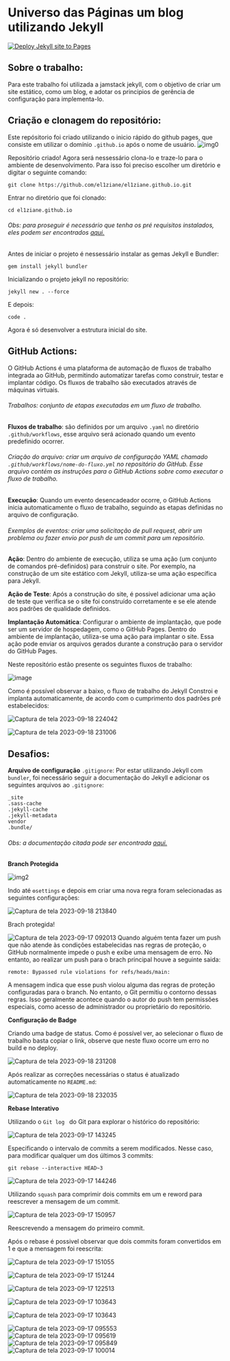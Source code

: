 # Universo das Páginas um blog utilizando Jekyll
[![Deploy Jekyll site to Pages](https://github.com/el1ziane/el1ziane.github.io/actions/workflows/jekyll.yml/badge.svg)](https://github.com/el1ziane/el1ziane.github.io/actions/workflows/jekyll.yml)

## Sobre o trabalho:
Para este trabalho foi utilizada a jamstack jekyll, com o objetivo de criar um site estático, como um blog, e adotar os principios de gerência de configuração para implementa-lo.

## Criação e clonagem do repositório:
Este repósitorio foi criado utilizando o inicio rápido do github pages, que consiste em utilizar o domínio `.github.io` após o nome de usuário.
![img0](https://github.com/el1ziane/el1ziane.github.io/assets/113150368/98997dd1-0a24-455e-9b14-e41084f2354e)

Repositório criado! Agora será nessessário clona-lo e traze-lo para o ambiente de desenvolvimento.
Para isso foi preciso escolher um diretório e digitar o seguinte comando:
```
git clone https://github.com/el1ziane/el1ziane.github.io.git
```
Entrar no diretório que foi clonado:
```
cd el1ziane.github.io
```
###### Obs: para proseguir é necessário que tenha os pré requisitos instalados, eles podem ser encontrados [aqui.](https://jekyllrb.com/docs/installation/)
Antes de iniciar o projeto é nessessário instalar as gemas Jekyll e Bundler:
```
gem install jekyll bundler
```
Inicializando o projeto jekyll no repositório:
```
jekyll new . --force
```
E depois:
```
code .
```
Agora é só desenvolver a estrutura inicial do site.

## GitHub Actions:

O GitHub Actions é uma plataforma de automação de fluxos de trabalho integrada ao GitHub, permitindo automatizar tarefas como construir, testar e implantar código.
Os fluxos de trabalho são executados através de máquinas virtuais.

###### Trabalhos: conjunto de etapas executadas em um fluxo de trabalho.

**Fluxos de trabalho**: são definidos por um arquivo `.yaml` no diretório `.github/workflows`, esse arquivo será acionado quando um evento predefinido ocorrer.
###### *Criação do arquivo*: criar um arquivo de configuração YAML chamado `.github/workflows/nome-do-fluxo.yml` no repositório do GitHub. Esse arquivo contém as instruções para o GitHub Actions sobre como executar o fluxo de trabalho.

**Execução**: Quando um evento desencadeador ocorre, o GitHub Actions inicia automaticamente o fluxo de trabalho, seguindo as etapas definidas no arquivo de configuração.
###### Exemplos de eventos:  criar uma solicitação de pull request, abrir um problema ou fazer envio por push de um commit para um repositório.

**Ação**: Dentro do ambiente de execução, utiliza se uma ação (um conjunto de comandos pré-definidos) para construir o site. Por exemplo, na construção de um site estático com Jekyll, utiliza-se uma ação específica para Jekyll.

**Ação de Teste**: Após a construção do site, é possivel adicionar uma ação de teste que verifica se o site foi construído corretamente e se ele atende aos padrões de qualidade definidos. 

**Implantação Automática**: Configurar o ambiente de implantação, que pode ser um servidor de hospedagem, como o GitHub Pages. Dentro do ambiente de implantação, utiliza-se uma ação para implantar o site. Essa ação pode enviar os arquivos gerados durante a construção para o servidor do GitHub Pages.

Neste repositório estão presente os seguintes fluxos de trabalho:

![image](https://github.com/el1ziane/el1ziane.github.io/assets/113150368/7960e97e-2bb0-4fa1-aa39-4faf2d935a2e)

Como é possível observar a baixo, o fluxo de trabalho do Jekyll Constroi e implanta automaticamente, de acordo com o cumprimento dos padrões pré estabelecidos:

![Captura de tela 2023-09-18 224042](https://github.com/el1ziane/el1ziane.github.io/assets/113150368/e7eb088c-a4b4-4787-ba2f-0fffdfbf1080)

![Captura de tela 2023-09-18 231006](https://github.com/el1ziane/el1ziane.github.io/assets/113150368/b5b9e2d1-708c-45a3-b311-981e8be79aa1)


## Desafios:

**Arquivo de configuração** `.gitignore`:
Por estar utilizando Jekyll com `bundler`, foi necessário seguir a documentação do Jekyll e adicionar os seguintes arquivos ao `.gitignore`:
```
_site
.sass-cache
.jekyll-cache
.jekyll-metadata
vendor
.bundle/
```
###### Obs: a documentação citada pode ser encontrada [aqui.](https://jekyllrb.com/tutorials/using-jekyll-with-bundler/)

**Branch Protegida**

![img2](https://github.com/el1ziane/el1ziane.github.io/assets/113150368/675dbb95-c5e5-4fa4-b034-552f8475961f)

Indo até `⚙️settings` e depois em criar uma nova regra foram selecionadas as seguintes configurações:

![Captura de tela 2023-09-18 213840](https://github.com/el1ziane/el1ziane.github.io/assets/113150368/ed858b1c-586e-4d48-b5d1-f395bbe9752e)  

Brach protegida!

![Captura de tela 2023-09-17 092013](https://github.com/el1ziane/el1ziane.github.io/assets/113150368/98b2e412-3d2b-4e14-b151-ea83a987414f)
Quando alguém tenta fazer um push que não atende às condições estabelecidas nas regras de proteção, o GitHub normalmente impede o push e exibe uma mensagem de erro.
No entanto, ao realizar um push para o brach principal houve a seguinte saida:
```
remote: Bypassed rule violations for refs/heads/main:
```
A mensagem indica que esse push violou alguma das regras de proteção configuradas para o branch. No entanto, o Git permitiu o contorno dessas regras. Isso geralmente acontece quando o autor do push tem permissões especiais, como acesso de administrador ou proprietário do repositório.

**Configuração de Badge**

Criando uma badge de status. Como é possível ver, ao selecionar o fluxo de trabalho basta copiar o link, observe que neste fluxo ocorre um erro no build e no deploy.

![Captura de tela 2023-09-18 231208](https://github.com/el1ziane/el1ziane.github.io/assets/113150368/d2328ac5-01d9-42c7-b4f8-a423e89f51dc)

Após realizar as correções necessárias o status é atualizado automaticamente no `README.md`:

![Captura de tela 2023-09-18 232035](https://github.com/el1ziane/el1ziane.github.io/assets/113150368/4eaf0f8f-903f-46be-8b99-a9f6c11babec)

**Rebase Interativo**

Utilizando o `Git log ` do Git para explorar o histórico do repositório:

![Captura de tela 2023-09-17 143245](https://github.com/el1ziane/el1ziane.github.io/assets/113150368/0526825f-dabf-4c1e-add3-a266e8460fab)

Especificando o intervalo de commits a serem modificados. Nesse caso, para modificar qualquer um dos últimos 3 commits:

```
git rebase --interactive HEAD~3
```

![Captura de tela 2023-09-17 144246](https://github.com/el1ziane/el1ziane.github.io/assets/113150368/7f20fe87-3fc6-4d84-9ea6-f73faafecc4e)

Utilizando `squash` para comprimir dois commits em um e reword para reescrever a mensagem de um commit.

![Captura de tela 2023-09-17 150957](https://github.com/el1ziane/el1ziane.github.io/assets/113150368/53406abb-edaf-4547-86cf-ddaacfb16a92)

Reescrevendo a mensagem do primeiro commit.

Após o rebase é possivel observar que dois commits foram convertidos em 1 e que a mensagem foi reescrita:

![Captura de tela 2023-09-17 151055](https://github.com/el1ziane/el1ziane.github.io/assets/113150368/92023fad-957d-47dc-8944-427eae173d50)

![Captura de tela 2023-09-17 151244](https://github.com/el1ziane/el1ziane.github.io/assets/113150368/777e4650-a0e2-4b76-ad7c-7dc3ad64cd61)


![Captura de tela 2023-09-17 122513](https://github.com/el1ziane/el1ziane.github.io/assets/113150368/4edfb6a7-1f70-4666-b73b-a38f07b92153)

![Captura de tela 2023-09-17 103643](https://github.com/el1ziane/el1ziane.github.io/assets/113150368/e96d3da4-f035-4a26-93e2-7627df76c645)

![Captura de tela 2023-09-17 103643](https://github.com/el1ziane/el1ziane.github.io/assets/113150368/1ddd3220-c635-462c-a224-196dbbb234d8)


![Captura de tela 2023-09-17 095553](https://github.com/el1ziane/el1ziane.github.io/assets/113150368/fa877775-ca73-4274-8cea-b500591af383)
![Captura de tela 2023-09-17 095619](https://github.com/el1ziane/el1ziane.github.io/assets/113150368/98221c90-4bea-4f74-bedf-3c449d2e274d)
![Captura de tela 2023-09-17 095849](https://github.com/el1ziane/el1ziane.github.io/assets/113150368/f613c9d0-5606-4724-bd4a-0df427fcdb06)
![Captura de tela 2023-09-17 100014](https://github.com/el1ziane/el1ziane.github.io/assets/113150368/5a924df9-8645-41c9-af0c-b9715a8dfeb2)
